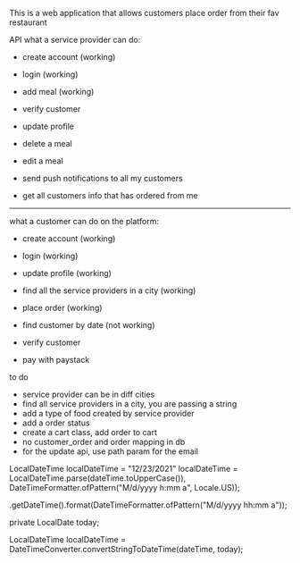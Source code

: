 This is a web application that allows customers place order from their fav restaurant 

 API
what a service provider can do: 
- create account   (working)
- login   (working)
- add meal   (working)


- verify customer
- update profile
- delete a meal
- edit a meal
- send push notifications to all my customers
- get all customers info that has ordered from me

--------------------------------------------------------------------------------

what a customer can do on the platform:
- create account (working)
- login  (working)
- update profile  (working)
- find all the service providers in a city  (working)
- place order (working)


- find customer by date (not working)
- verify customer
- pay with paystack 



to do
- service provider can be in diff cities
- find all service providers in a city, you are passing a string
- add a type of food created by service provider
- add a order status
- create a cart class, add order to cart 
- no customer_order and order mapping in db
- for the update api, use path param for the email 

LocalDateTime localDateTime = "12/23/2021"
localDateTime = LocalDateTime.parse(dateTime.toUpperCase()),
                         DateTimeFormatter.ofPattern("M/d/yyyy h:mm a", Locale.US));

  .getDateTime().format(DateTimeFormatter.ofPattern("M/d/yyyy hh:mm a"));


private LocalDate today;

LocalDateTime localDateTime = DateTimeConverter.convertStringToDateTime(dateTime, today);




